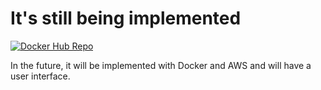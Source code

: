 # It's still being implemented

[![Docker Hub Repo](https://img.shields.io/docker/pulls/avoiid/project-with-spring-boot.svg)](https://hub.docker.com/repository/docker/avoiid/project-with-spring-boot)

In the future, it will be implemented with Docker and AWS and will have a user interface.
